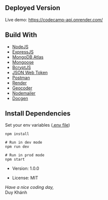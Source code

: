 ## Deployed Version

Live demo: https://codecamp-api.onrender.com/

## Build With

- [NodeJS](https://nodejs.org/en/)
- [ExpressJS](http://expressjs.com/)
- [MongoDB Atlas](https://www.mongodb.com/atlas/database/)
- [Mongoose](https://mongoosejs.com/)
- [BcryptJS](https://www.npmjs.com/package/bcryptjs)
- [JSON Web Token](https://jwt.io/)
- [Postman](https://www.postman.com/)
- [Render](https://render.com/)
- [Geocoder](https://github.com/nchaulet/node-geocoder)
- [Nodemailer](https://nodemailer.com/about/)
- [Docgen](https://github.com/thedevsaddam/docgen/)

## Install Dependencies

Set your env variables ([.env file](./env.env))

```
npm install
```

```
# Run in dev mode
npm run dev

# Run in prod mode
npm start
```

- Version: 1.0.0

- License: MIT

_Have a nice coding day,_
</br>
Duy Khánh
